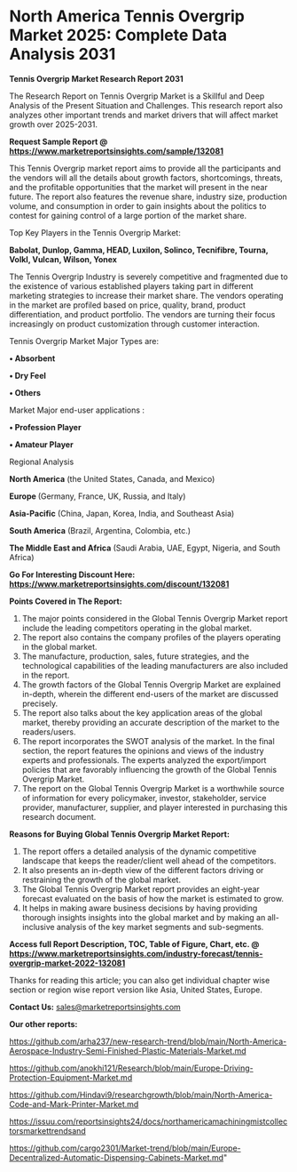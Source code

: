 # North America Tennis Overgrip Market 2025: Complete Data Analysis 2031

<strong>Tennis Overgrip Market Research Report 2031</strong>

The Research Report on Tennis Overgrip Market is a Skillful and Deep Analysis of the Present Situation and Challenges. This research report also analyzes other important trends and market drivers that will affect market growth over 2025-2031.

<strong>Request Sample Report @ <a href=https://www.marketreportsinsights.com/sample/132081>https://www.marketreportsinsights.com/sample/132081</a></strong>

This Tennis Overgrip market report aims to provide all the participants and the vendors will all the details about growth factors, shortcomings, threats, and the profitable opportunities that the market will present in the near future. The report also features the revenue share, industry size, production volume, and consumption in order to gain insights about the politics to contest for gaining control of a large portion of the market share.

Top Key Players in the Tennis Overgrip Market:

<strong>Babolat, Dunlop, Gamma, HEAD, Luxilon, Solinco, Tecnifibre, Tourna, Volkl, Vulcan, Wilson, Yonex</strong>

The Tennis Overgrip Industry is severely competitive and fragmented due to the existence of various established players taking part in different marketing strategies to increase their market share. The vendors operating in the market are profiled based on price, quality, brand, product differentiation, and product portfolio. The vendors are turning their focus increasingly on product customization through customer interaction.

Tennis Overgrip Market Major Types are:

<strong>• Absorbent

• Dry Feel

• Others</strong>

Market Major end-user applications :

<strong>• Profession Player

• Amateur Player</strong>

Regional Analysis

</u><strong><b>North America</b></strong> (the United States, Canada, and Mexico)

<strong><b>Europe </b></strong>(Germany, France, UK, Russia, and Italy)

<strong><b>Asia-Pacific</b></strong> (China, Japan, Korea, India, and Southeast Asia)

<strong><b>South America</b></strong> (Brazil, Argentina, Colombia, etc.)

<strong><b>The Middle East and Africa</b></strong> (Saudi Arabia, UAE, Egypt, Nigeria, and South Africa)

<strong>Go For Interesting Discount Here: <a href=https://www.marketreportsinsights.com/discount/132081>https://www.marketreportsinsights.com/discount/132081</a></strong>

<strong>Points Covered in The Report:</strong>
<ol>
  <li>The major points considered in the Global Tennis Overgrip Market report include the leading competitors operating in the global market.</li>
  <li>The report also contains the company profiles of the players operating in the global market.</li>
  <li>The manufacture, production, sales, future strategies, and the technological capabilities of the leading manufacturers are also included in the report.</li>
  <li>The growth factors of the Global Tennis Overgrip Market are explained in-depth, wherein the different end-users of the market are discussed precisely.</li>
  <li>The report also talks about the key application areas of the global market, thereby providing an accurate description of the market to the readers/users.</li>
  <li>The report incorporates the SWOT analysis of the market. In the final section, the report features the opinions and views of the industry experts and professionals. The experts analyzed the export/import policies that are favorably influencing the growth of the Global Tennis Overgrip Market.</li>
  <li>The report on the Global Tennis Overgrip Market is a worthwhile source of information for every policymaker, investor, stakeholder, service provider, manufacturer, supplier, and player interested in purchasing this research document.</li>
</ol>
<strong>Reasons for Buying Global Tennis Overgrip Market Report:</strong>

<ol>
  <li>The report offers a detailed analysis of the dynamic competitive landscape that keeps the reader/client well ahead of the competitors.</li>
  <li>It also presents an in-depth view of the different factors driving or restraining the growth of the global market.</li>
  <li>The Global Tennis Overgrip Market report provides an eight-year forecast evaluated on the basis of how the market is estimated to grow.</li>
  <li>It helps in making aware business decisions by having providing thorough insights insights into the global market and by making an all-inclusive analysis of the key market segments and sub-segments.</li>
</ol>
<strong>Access full Report Description, TOC, Table of Figure, Chart, etc. @ <a href=https://www.marketreportsinsights.com/industry-forecast/tennis-overgrip-market-2022-132081>https://www.marketreportsinsights.com/industry-forecast/tennis-overgrip-market-2022-132081</a></strong>


Thanks for reading this article; you can also get individual chapter wise section or region wise report version like Asia, United States, Europe.

<strong>Contact Us:</strong>
sales@marketreportsinsights.com

<strong>Our other reports:</strong>

<a href=https://github.com/arha237/new-research-trend/blob/main/North-America-Aerospace-Industry-Semi-Finished-Plastic-Materials-Market.md>https://github.com/arha237/new-research-trend/blob/main/North-America-Aerospace-Industry-Semi-Finished-Plastic-Materials-Market.md</a>

<a href=https://github.com/anokhi121/Research/blob/main/Europe-Driving-Protection-Equipment-Market.md>https://github.com/anokhi121/Research/blob/main/Europe-Driving-Protection-Equipment-Market.md</a>

<a href=https://github.com/Hindavi9/researchgrowth/blob/main/North-America-Code-and-Mark-Printer-Market.md>https://github.com/Hindavi9/researchgrowth/blob/main/North-America-Code-and-Mark-Printer-Market.md</a>

<a href=https://issuu.com/reportsinsights24/docs/northamericamachiningmistcollectorsmarkettrendsand>https://issuu.com/reportsinsights24/docs/northamericamachiningmistcollectorsmarkettrendsand</a>

<a href=https://github.com/cargo2301/Market-trend/blob/main/Europe-Decentralized-Automatic-Dispensing-Cabinets-Market.md>https://github.com/cargo2301/Market-trend/blob/main/Europe-Decentralized-Automatic-Dispensing-Cabinets-Market.md</a>"
